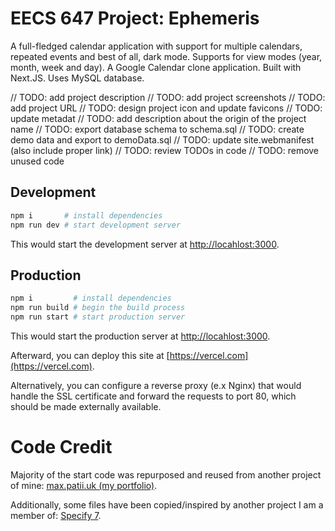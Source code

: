 # EECS 647 Project: Ephemeris

A full-fledged calendar application with support for multiple calendars,
repeated events and best of all, dark mode. Supports for view modes (year, month,
week and day).
A Google Calendar clone application. Built with Next.JS. Uses MySQL database.

// TODO: add project description
// TODO: add project screenshots
// TODO: add project URL
// TODO: design project icon and update favicons
// TODO: update metadat
// TODO: add description about the origin of the project name
// TODO: export database schema to schema.sql
// TODO: create demo data and export to demoData.sql
// TODO: update site.webmanifest (also include proper link)
// TODO: review TODOs in code
// TODO: remove unused code


## Development

```zsh
npm i       # install dependencies
npm run dev # start development server
```

This would start the development server at
[http://locahlost:3000](http://locahlost:3000).

## Production

```zsh
npm i         # install dependencies
npm run build # begin the build process
npm run start # start production server
```

This would start the production server at
[http://locahlost:3000](http://locahlost:3000).

Afterward, you can deploy this site at [https://vercel.com](https://vercel.com).

Alternatively, you can configure a reverse proxy (e.x Nginx) that would handle
the SSL certificate and forward the requests to port 80, which should be made
externally available.

# Code Credit

Majority of the start code was repurposed and reused from another project of
mine: [max.patii.uk (my portfolio)](https://max.patii.uk).

Additionally, some files have been copied/inspired by another project I am a
member of: [Specify 7](http://github.com/specify/specify7).
